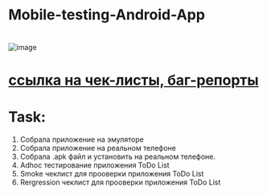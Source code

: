 # Mobile-testing-Android-App
# 
![image](https://www.iguides.ru/upload/medialibrary/c6a/c6a5448ecd53dec9472d8bb4b5708af3.png)

# [ссылка на чек-листы, баг-репорты](https://docs.google.com/spreadsheets/d/1WB5BjTX_y5OWHx9Oyzg5Yf9NGUMOObFD/edit?usp=sharing&ouid=100119924757915586285&rtpof=true&sd=true)

# Task:

1) Собрала приложение на эмуляторе
2) Собрала приложение на реальном телефоне
3) Собрала .apk файл и установить на реальном телефоне.
4) Adhoc тестирование приложения ToDo List
5) Smoke чеклист для прооверки приложения ToDo List
6) Rergression чеклист для прооверки приложения ToDo List
